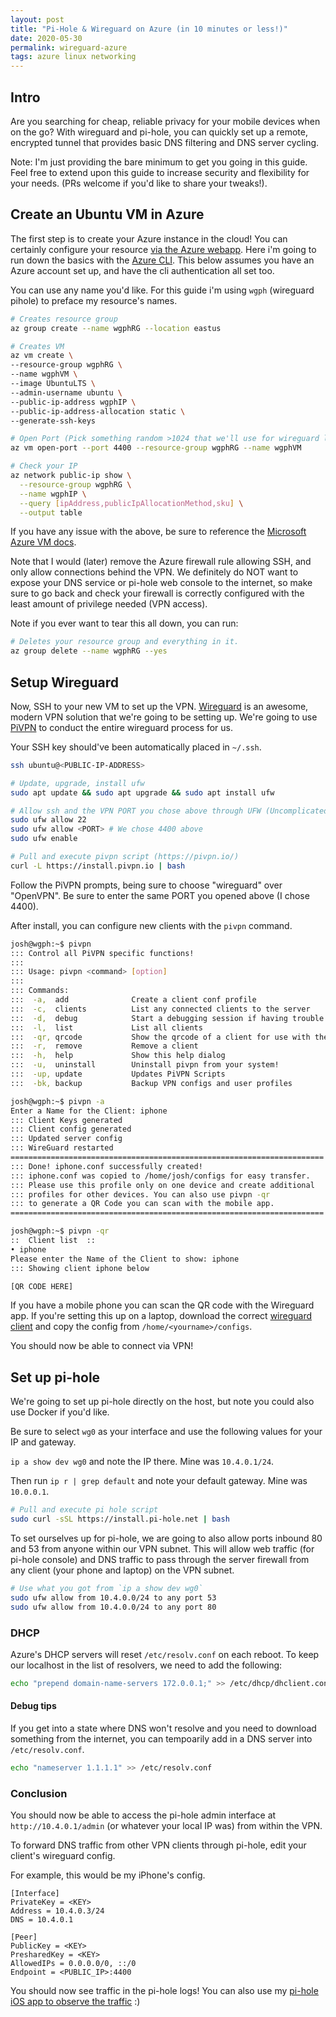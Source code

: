 ```yaml
---
layout: post
title: "Pi-Hole & Wireguard on Azure (in 10 minutes or less!)"
date: 2020-05-30
permalink: wireguard-azure
tags: azure linux networking
---
```


## Intro

Are you searching for cheap, reliable privacy for your mobile devices when on the go? With wireguard and pi-hole, you can quickly set up a remote, encrypted tunnel that provides basic DNS filtering and DNS server cycling.

Note: I'm just providing the bare minimum to get you going in this guide. Feel free to extend upon this guide to increase security and flexibility for your needs. (PRs welcome if you'd like to share your tweaks!).

## Create an Ubuntu VM in Azure

The first step is to create your Azure instance in the cloud! You can certainly configure your resource [via the Azure webapp](https://docs.microsoft.com/en-us/azure/virtual-machines/linux/quick-create-portal). Here i'm going to run down the basics with the [Azure CLI](https://docs.microsoft.com/en-us/cli/azure/install-azure-cli). This below assumes you have an Azure account set up, and have the cli authentication all set too.

You can use any name you'd like. For this guide i'm using `wgph` (wireguard pihole) to preface my resource's names.

```bash
# Creates resource group
az group create --name wgphRG --location eastus

# Creates VM
az vm create \
--resource-group wgphRG \
--name wgphVM \
--image UbuntuLTS \
--admin-username ubuntu \
--public-ip-address wgphIP \
--public-ip-address-allocation static \
--generate-ssh-keys

# Open Port (Pick something random >1024 that we'll use for wireguard later)
az vm open-port --port 4400 --resource-group wgphRG --name wgphVM

# Check your IP
az network public-ip show \
  --resource-group wgphRG \
  --name wgphIP \
  --query [ipAddress,publicIpAllocationMethod,sku] \
  --output table

```

If you have any issue with the above, be sure to reference the [Microsoft Azure VM docs](https://docs.microsoft.com/en-us/azure/virtual-machines/linux/).

Note that I would (later) remove the Azure firewall rule allowing SSH, and only allow connections behind the VPN. We definitely do NOT want to expose your DNS service or pi-hole web console to the internet, so make sure to go back and check your firewall is correctly configured with the least amount of privilege needed (VPN access).

Note if you ever want to tear this all down, you can run:

```bash
# Deletes your resource group and everything in it.
az group delete --name wgphRG --yes
```

## Setup Wireguard

Now, SSH to your new VM to set up the VPN. [Wireguard](http://wireguard.com) is an awesome, modern VPN solution that we're going to be setting up. We're going to use [PiVPN](http://pivpn.io) to conduct the entire wireguard process for us.

Your SSH key should've been automatically placed in `~/.ssh`.

```bash
ssh ubuntu@<PUBLIC-IP-ADDRESS>

# Update, upgrade, install ufw
sudo apt update && sudo apt upgrade && sudo apt install ufw

# Allow ssh and the VPN PORT you chose above through UFW (Uncomplicated Firewall)
sudo ufw allow 22
sudo ufw allow <PORT> # We chose 4400 above
sudo ufw enable

# Pull and execute pivpn script (https://pivpn.io/)
curl -L https://install.pivpn.io | bash

```

Follow the PiVPN prompts, being sure to choose "wireguard" over "OpenVPN". Be sure to enter the same PORT you opened above (I chose 4400).

After install, you can configure new clients with the `pivpn` command.

```bash
josh@wgph:~$ pivpn
::: Control all PiVPN specific functions!
:::
::: Usage: pivpn <command> [option]
:::
::: Commands:
:::  -a,  add              Create a client conf profile
:::  -c,  clients          List any connected clients to the server
:::  -d,  debug            Start a debugging session if having trouble
:::  -l,  list             List all clients
:::  -qr, qrcode           Show the qrcode of a client for use with the mobile app
:::  -r,  remove           Remove a client
:::  -h,  help             Show this help dialog
:::  -u,  uninstall        Uninstall pivpn from your system!
:::  -up, update           Updates PiVPN Scripts
:::  -bk, backup           Backup VPN configs and user profiles
```

```bash
josh@wgph:~$ pivpn -a
Enter a Name for the Client: iphone
::: Client Keys generated
::: Client config generated
::: Updated server config
::: WireGuard restarted
======================================================================
::: Done! iphone.conf successfully created!
::: iphone.conf was copied to /home/josh/configs for easy transfer.
::: Please use this profile only on one device and create additional
::: profiles for other devices. You can also use pivpn -qr
::: to generate a QR Code you can scan with the mobile app.
======================================================================

josh@wgph:~$ pivpn -qr
::  Client list  ::
• iphone
Please enter the Name of the Client to show: iphone
::: Showing client iphone below

[QR CODE HERE]
```

If you have a mobile phone you can scan the QR code with the Wireguard app. If you're setting this up on a laptop, download the correct [wireguard client](https://www.wireguard.com/install/) and copy the config from `/home/<yourname>/configs`.

You should now be able to connect via VPN!

## Set up pi-hole

We're going to set up pi-hole directly on the host, but note you could also use Docker if you'd like.

Be sure to select `wg0` as your interface and use the following values for your IP and gateway.

`ip a show dev wg0` and note the IP there. Mine was `10.4.0.1/24`.

Then run `ip r | grep default` and note your default gateway. Mine was `10.0.0.1`.

```bash
# Pull and execute pi hole script
sudo curl -sSL https://install.pi-hole.net | bash
```

To set ourselves up for pi-hole, we are going to also allow ports inbound 80 and 53 from anyone within our VPN subnet. This will allow web traffic (for pi-hole console) and DNS traffic to pass through the server firewall from any client (your phone and laptop) on the VPN subnet.

```bash
# Use what you got from `ip a show dev wg0`
sudo ufw allow from 10.4.0.0/24 to any port 53
sudo ufw allow from 10.4.0.0/24 to any port 80
```

### DHCP

Azure's DHCP servers will reset `/etc/resolv.conf` on each reboot. To keep our localhost in the list of resolvers, we need to add the following:

```bash
echo "prepend domain-name-servers 172.0.0.1;" >> /etc/dhcp/dhclient.conf
```

#### Debug tips

If you get into a state where DNS won't resolve and you need to download something from the internet, you can tempoarily add in a DNS server into `/etc/resolv.conf`.

```bash
echo "nameserver 1.1.1.1" >> /etc/resolv.conf
```

### Conclusion

You should now be able to access the pi-hole admin interface at `http://10.4.0.1/admin` (or whatever your local IP was) from within the VPN.

To forward DNS traffic from other VPN clients through pi-hole, edit your client's wireguard config.

For example, this would be my iPhone's config.

```
[Interface]
PrivateKey = <KEY>
Address = 10.4.0.3/24
DNS = 10.4.0.1

[Peer]
PublicKey = <KEY>
PresharedKey = <KEY>
AllowedIPs = 0.0.0.0/0, ::/0
Endpoint = <PUBLIC_IP>:4400
```

You should now see traffic in the pi-hole logs! You can also use my [pi-hole iOS app to observe the traffic](https://joshspicer.com/pihole) :)
